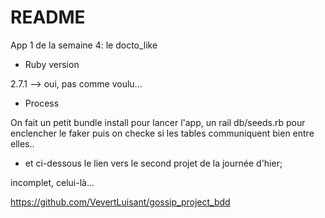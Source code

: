 # README

App 1 de la semaine 4: le docto_like

* Ruby version

2.7.1 --> oui, pas comme voulu...

* Process

On fait un petit bundle install pour lancer l'app, un rail db/seeds.rb pour enclencher le faker puis on checke si les tables communiquent bien entre elles..

* et ci-dessous le lien vers le second projet de la journée d'hier;

incomplet, celui-là...

https://github.com/VevertLuisant/gossip_project_bdd




